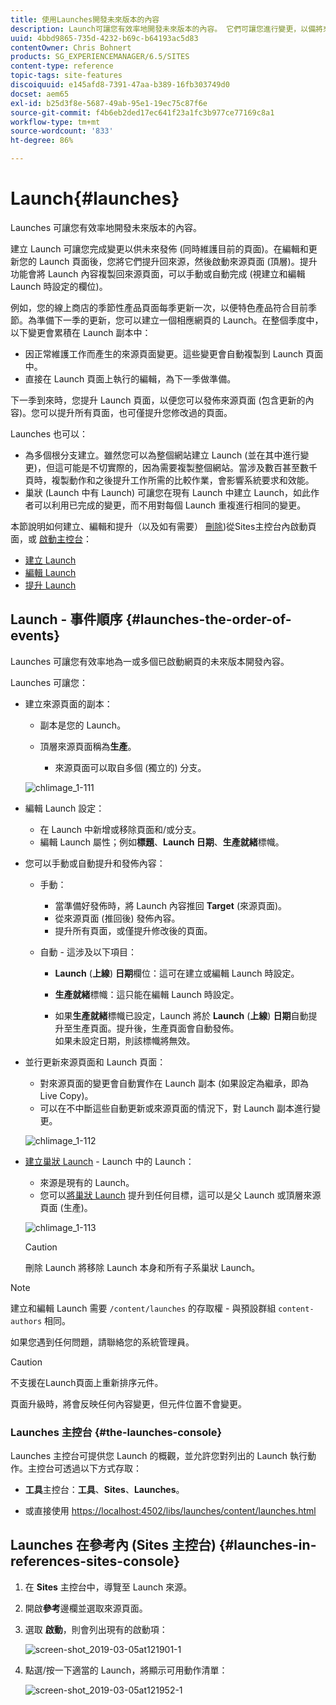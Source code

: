 ```yaml
---
title: 使用Launches開發未來版本的內容
description: Launch可讓您有效率地開發未來版本的內容。 它們可讓您進行變更，以備將來發佈，同時維護您目前的頁面。
uuid: 4bbd9865-735d-4232-b69c-b64193ac5d83
contentOwner: Chris Bohnert
products: SG_EXPERIENCEMANAGER/6.5/SITES
content-type: reference
topic-tags: site-features
discoiquuid: e145afd8-7391-47aa-b389-16fb303749d0
docset: aem65
exl-id: b25d3f8e-5687-49ab-95e1-19ec75c87f6e
source-git-commit: f4b6eb2ded17ec641f23a1fc3b977ce77169c8a1
workflow-type: tm+mt
source-wordcount: '833'
ht-degree: 86%

---
```


# Launch{#launches}

Launches 可讓您有效率地開發未來版本的內容。

建立 Launch 可讓您完成變更以供未來發佈 (同時維護目前的頁面)。在編輯和更新您的 Launch 頁面後，您將它們提升回來源，然後啟動來源頁面 (頂層)。提升功能會將 Launch 內容複製回來源頁面，可以手動或自動完成 (視建立和編輯 Launch 時設定的欄位)。

例如，您的線上商店的季節性產品頁面每季更新一次，以便特色產品符合目前季節。為準備下一季的更新，您可以建立一個相應網頁的 Launch。在整個季度中，以下變更會累積在 Launch 副本中：

* 因正常維護工作而產生的來源頁面變更。這些變更會自動複製到 Launch 頁面中。
* 直接在 Launch 頁面上執行的編輯，為下一季做準備。

下一季到來時，您提升 Launch 頁面，以便您可以發佈來源頁面 (包含更新的內容)。您可以提升所有頁面，也可僅提升您修改過的頁面。

Launches 也可以：

* 為多個根分支建立。雖然您可以為整個網站建立 Launch (並在其中進行變更)，但這可能是不切實際的，因為需要複製整個網站。當涉及數百甚至數千頁時，複製動作和之後提升工作所需的比較作業，會影響系統要求和效能。
* 巢狀 (Launch 中有 Launch) 可讓您在現有 Launch 中建立 Launch，如此作者可以利用已完成的變更，而不用對每個 Launch 重複進行相同的變更。

本節說明如何建立、編輯和提升（以及如有需要） [刪除](/help/sites-authoring/launches-creating.md#deleting-a-launch))從Sites主控台內啟動頁面，或 [啟動主控台](#the-launches-console)：

* [建立 Launch](/help/sites-authoring/launches-creating.md)
* [編輯 Launch](/help/sites-authoring/launches-editing.md)
* [提升 Launch](/help/sites-authoring/launches-promoting.md)

## Launch - 事件順序 {#launches-the-order-of-events}

Launches 可讓您有效率地為一或多個已啟動網頁的未來版本開發內容。

Launches 可讓您：

* 建立來源頁面的副本：

   * 副本是您的 Launch。
   * 頂層來源頁面稱為&#x200B;**生產**。

      * 來源頁面可以取自多個 (獨立的) 分支。

   ![chlimage_1-111](assets/chlimage_1-111.png)

* 編輯 Launch 設定：

   * 在 Launch 中新增或移除頁面和/或分支。
   * 編輯 Launch 屬性；例如&#x200B;**標題**、**Launch 日期**、**生產就緒**&#x200B;標幟。

* 您可以手動或自動提升和發佈內容：

   * 手動：

      * 當準備好發佈時，將 Launch 內容推回 **Target** (來源頁面)。
      * 從來源頁面 (推回後) 發佈內容。
      * 提升所有頁面，或僅提升修改後的頁面。
   * 自動 - 這涉及以下項目：

      * **Launch** (**上線**) **日期**&#x200B;欄位：這可在建立或編輯 Launch 時設定。

      * **生產就緒**&#x200B;標幟：這只能在編輯 Launch 時設定。
      * 如果&#x200B;**生產就緒**&#x200B;標幟已設定，Launch 將於 **Launch** (**上線**) **日期**&#x200B;自動提升至生產頁面。提升後，生產頁面會自動發佈。\
         如果未設定日期，則該標幟將無效。


* 並行更新來源頁面和 Launch 頁面：

   * 對來源頁面的變更會自動實作在 Launch 副本 (如果設定為繼承，即為 Live Copy)。
   * 可以在不中斷這些自動更新或來源頁面的情況下，對 Launch 副本進行變更。

   ![chlimage_1-112](assets/chlimage_1-112.png)

* [建立巢狀 Launch](/help/sites-authoring/launches-creating.md#creating-a-nested-launch) - Launch 中的 Launch：

   * 來源是現有的 Launch。
   * 您可以[將巢狀 Launch](/help/sites-authoring/launches-promoting.md#promoting-a-nested-launch) 提升到任何目標，這可以是父 Launch 或頂層來源頁面 (生產)。

   ![chlimage_1-113](assets/chlimage_1-113.png)

   >[!CAUTION]
   >
   >刪除 Launch 將移除 Launch 本身和所有子系巢狀 Launch。

>[!NOTE]
>
>建立和編輯 Launch 需要 `/content/launches` 的存取權 - 與預設群組 `content-authors` 相同。
>
>如果您遇到任何問題，請聯絡您的系統管理員。

>[!CAUTION]
>
>不支援在Launch頁面上重新排序元件。
>
>頁面升級時，將會反映任何內容變更，但元件位置不會變更。


### Launches 主控台 {#the-launches-console}

Launches 主控台可提供您 Launch 的概觀，並允許您對列出的 Launch 執行動作。主控台可透過以下方式存取：

* **工具**&#x200B;主控台：**工具**、**Sites**、**Launches**。

* 或直接使用 [https://localhost:4502/libs/launches/content/launches.html](https://localhost:4502/libs/launches/content/launches.html)

## Launches 在參考內 (Sites 主控台) {#launches-in-references-sites-console}

1. 在 **Sites** 主控台中，導覽至 Launch 來源。
1. 開啟&#x200B;**參考**&#x200B;邊欄並選取來源頁面。
1. 選取 **啟動**，則會列出現有的啟動項：

   ![screen-shot_2019-03-05at121901-1](assets/screen-shot_2019-03-05at121901-1.png)

1. 點選/按一下適當的 Launch，將顯示可用動作清單：

   ![screen-shot_2019-03-05at121952-1](assets/screen-shot_2019-03-05at121952-1.png)
